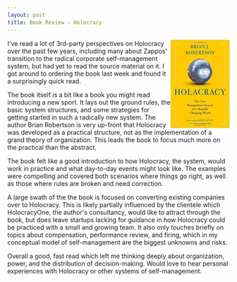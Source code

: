 ```yaml
---
layout: post
title: Book Review - Holocracy
---
```


<img alt="Holocracy Cover" src="/images/holocracy.jpg" align="right"/>

I've read a lot of 3rd-party perspectives on Holocracy over the past few years, including many about Zappos' transition to the radical corporate self-management system, but had yet to read the source material on it. I got around to ordering the book last week and found it a surprisingly quick read.

The book itself is a bit like a book you might read introducing a new sport. It lays out the ground rules, the basic system structures, and some strategies for getting started in such a radically new system. The author Brian Robertson is very up-front that Holocracy was developed as a practical structure, not as the implementation of a grand theory of organization. This leads the book to focus much more on the practical than the abstract.

The book felt like a good introduction to how Holocracy, the system, would work in practice and what day-to-day events might look like. The examples were compelling and covered both scenarios where things go right, as well as those where rules are broken and need correction.

A large swath of the the book is focused on converting existing companies over to Holocracy. This is likely partially influenced by the clientele which HolocracyOne, the author's consultancy, would like to attract through the book, but does leave startups lacking for guidance in how Holocracy could be practiced with a small and growing team. It also only touches briefly on topics about compensation, performance review, and firing, which in my conceptual model of self-management are the biggest unknowns and risks.

Overall a good, fast read which left me thinking deeply about organization, power, and the distribution of decision-making. Would love to hear personal experiences with Holocracy or other systems of self-management.
